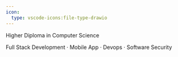 ```yaml
---
icon: 
  type: vscode-icons:file-type-drawio
---
```


Higher Diploma in Computer Science

Full Stack Development · Mobile App · Devops · Software Security
